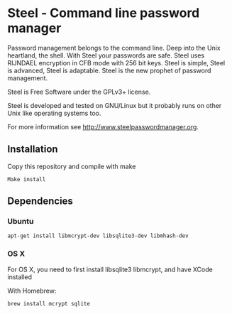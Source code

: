 # Steel - Command line password manager

Password management belongs to the command line. Deep into the Unix heartland,
the shell. With Steel your passwords are safe. Steel uses RIJNDAEL encryption in CFB
mode with 256 bit keys. Steel is simple, Steel is advanced, Steel is adaptable.
Steel is the new prophet of password management.

Steel is Free Software under the GPLv3+ license.

Steel is developed and tested on GNU/Linux but it probably runs on other Unix
like operating systems too.

For more information see http://www.steelpasswordmanager.org.

## Installation

Copy this repository and compile with make

```
Make install
```

## Dependencies

### Ubuntu

```
apt-get install libmcrypt-dev libsqlite3-dev libmhash-dev
```

### OS X

For OS X, you need to first install libsqlite3 libmcrypt, and have XCode installed

With Homebrew:

```
brew install mcrypt sqlite
```

